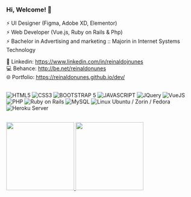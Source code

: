 ### Hi, Welcome! 👋

⚡ UI Designer (Figma, Adobe XD, Elementor)<br />
⚡ Web Developer (Vue.js, Ruby on Rails & Php)<br />
⚡ Bachelor in Advertising and marketing :: Majorin in Internet Systems Technology

💬 Linkedin: https://www.linkedin.com/in/reinaldojnunes<br />
💻 Behance: http://be.net/reinaldonunes <br />
🌐 Portfolio: https://reinaldonunes.github.io/dev/

##

![HTML5](https://img.shields.io/badge/HTML5-E34F26?style=for-the-badge&logo=html5&logoColor=white)
![CSS3](https://img.shields.io/badge/CSS3-1572B6?style=for-the-badge&logo=css3&logoColor=white)
![BOOTSTRAP 5](https://img.shields.io/badge/Bootstrap-563D7C?style=for-the-badge&logo=bootstrap&logoColor=white)
![JAVASCRIPT](https://img.shields.io/badge/JavaScript-F7DF1E?style=for-the-badge&logo=javascript&logoColor=black)
![JQuery](https://img.shields.io/badge/jQuery-0769AD?style=for-the-badge&logo=jquery&logoColor=white)
![VueJS](https://img.shields.io/badge/Vue.js-35495E?style=for-the-badge&logo=vue.js&logoColor=4FC08D)
![PHP](https://img.shields.io/badge/PHP-777BB4?style=for-the-badge&logo=php&logoColor=white)
![Ruby on Rails](https://img.shields.io/badge/Ruby_on_Rails-CC0000?style=for-the-badge&logo=ruby-on-rails&logoColor=white)
![MySQL](https://img.shields.io/badge/MySQL-00000F?style=for-the-badge&logo=mysql&logoColor=white)
![Linux Ubuntu / Zorin / Fedora](https://img.shields.io/badge/Linux-E34F26?style=for-the-badge&logo=linux&logoColor=black)
![Heroku Server](https://img.shields.io/badge/Heroku-430098?style=for-the-badge&logo=heroku&logoColor=white)


##
<div>
  <a href="https://github.com/reinaldonunes">
  <img height="180em" src="https://github-readme-stats.vercel.app/api?username=reinaldonunes&show_icons=true&theme=dracula&include_all_commits=true&count_private=true"/>
  <img height="180em" src="https://github-readme-stats.vercel.app/api/top-langs/?username=reinaldonunes&layout=compact&langs_count=7&theme=dracula"/>
</div>
